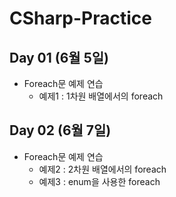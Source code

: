 # CSharp-Practice

## Day 01 (6월 5일)
- Foreach문 예제 연습
	- 예제1 : 1차원 배열에서의 foreach
	
## Day 02 (6월 7일)
- Foreach문 예제 연습
	- 예제2 : 2차원 배열에서의 foreach
	- 예제3 : enum을 사용한 foreach